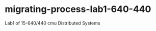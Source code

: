 migrating-process-lab1-640-440
==============================

Lab1 of 15-640/440 cmu Distributed Systems
